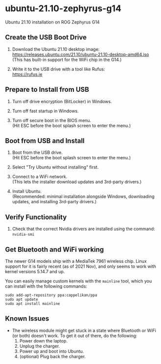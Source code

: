 # ubuntu-21.10-zephyrus-g14

Ubuntu 21.10 installation on ROG Zephyrus G14

## Create the USB Boot Drive

1. Download the Ubuntu 21.10 desktop image:  
   https://releases.ubuntu.com/21.10/ubuntu-21.10-desktop-amd64.iso  
   (This has built-in support for the WiFi chip in the G14.)

2. Write it to the USB drive with a tool like Rufus:  
   https://rufus.ie

## Prepare to Install from USB

1. Turn off drive encryption (BitLocker) in Windows.

2. Turn off fast startup in Windows.

3. Turn off secure boot in the BIOS menu.  
   (Hit ESC before the boot splash screen to enter the menu.)
   
## Boot from USB and Install
   
1. Boot from the USB drive.  
   (Hit ESC before the boot splash screen to enter the menu.)
   
2. Select "Try Ubuntu without installing" first.
   
3. Connect to a WiFi network.  
   (This lets the installer download updates and 3rd-party drivers.)

4. Install Ubuntu.  
   (Recommended: minimal installation alongside Windows, downloading updates, and installing 3rd-party drivers.)

## Verify Functionality

1. Check that the correct Nvidia drivers are installed using the command:  
`nvidia-smi`

## Get Bluetooth and WiFi working

The newer G14 models ship with a MediaTek 7961 wireless chip. Linux support for it is fairly recent (as of 2021 Nov), and only seems to work with kernel versions 5.14.7 and up.

You can easily manage custom kernels with the `mainline` tool, which you can install with the following commands:
```
sudo add-apt-repository ppa:cappelikan/ppa
sudo apt update
sudo apt install mainline
```

## Known Issues

- The wireless module might get stuck in a state where Bluetooth or WiFi (or both) doesn't work. To get it out of there, do the following:
  1. Power down the laptop.
  2. Unplug the charger.
  3. Power up and boot into Ubuntu.
  4. (optional) Plug back the charger.
